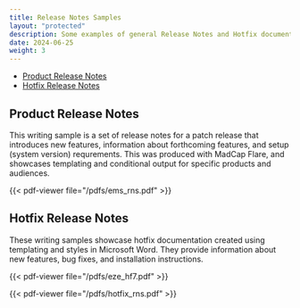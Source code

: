 ```yaml
---
title: Release Notes Samples
layout: "protected"
description: Some examples of general Release Notes and Hotfix documentation.
date: 2024-06-25
weight: 3
---
```


- [Product Release Notes](#product-release-notes)
- [Hotfix Release Notes](#hotfix-release-notes)


## Product Release Notes
This writing sample is a set of release notes for a patch release that introduces new features, information about forthcoming features, and setup (system version) requrements. This was produced with MadCap Flare, and showcases templating and conditional output for specific products and audiences. 

{{< pdf-viewer file="/pdfs/ems_rns.pdf" >}}


## Hotfix Release Notes
These writing samples showcase hotfix documentation created using templating and styles in Microsoft Word. They provide information about new features, bug fixes, and installation instructions.

{{< pdf-viewer file="/pdfs/eze_hf7.pdf" >}}

{{< pdf-viewer file="/pdfs/hotfix_rns.pdf" >}}